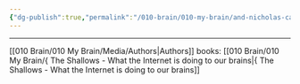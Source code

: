 ```yaml
---
{"dg-publish":true,"permalink":"/010-brain/010-my-brain/and-nicholas-carr/","created":"2021-08-01T11:39:29.000-04:00","updated":"2025-03-20T14:59:25.261-04:00"}
---
```



---

[[010 Brain/010 My Brain/Media/Authors\|Authors]]
books: [[010 Brain/010 My Brain/{ The Shallows - What the Internet is doing to our brains\|{ The Shallows - What the Internet is doing to our brains]]
